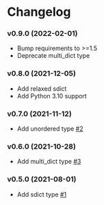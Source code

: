 # Changelog

### v0.9.0 (2022-02-01)

- Bump requirements to >=1.5
- Deprecate multi_dict type

### v0.8.0 (2021-12-05)

- Add relaxed sdict
- Add Python 3.10 support

### v0.7.0 (2021-11-12)

- Add unordered type [#2](https://github.com/nikitanovosibirsk/district42-exp-types/pull/2)

### v0.6.0 (2021-10-28)

- Add multi_dict type [#3](https://github.com/nikitanovosibirsk/district42-exp-types/pull/3)

### v0.5.0 (2021-08-01)

- Add sdict type [#1](https://github.com/nikitanovosibirsk/district42-exp-types/pull/1)
